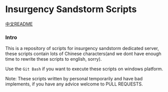 # Insurgency Sandstorm Scripts

[中文README](https://github.com/cccccyd/Insurgency_Sandstorm_Scripts/blob/main/README_zh_CN.md)
### Intro
This is a repository of scripts for insurgency sandstorm dedicated server, these scripts contain lots of Chinese characters(and we dont have enough time to rewrite these scripts to english, sorry).

Use the `Git Bash` if you want to execute these scripts on windows platform.

Note: These scripts written by personal temporarily and have bad implements, if you have any advice welcome to PULL REQUESTS.
